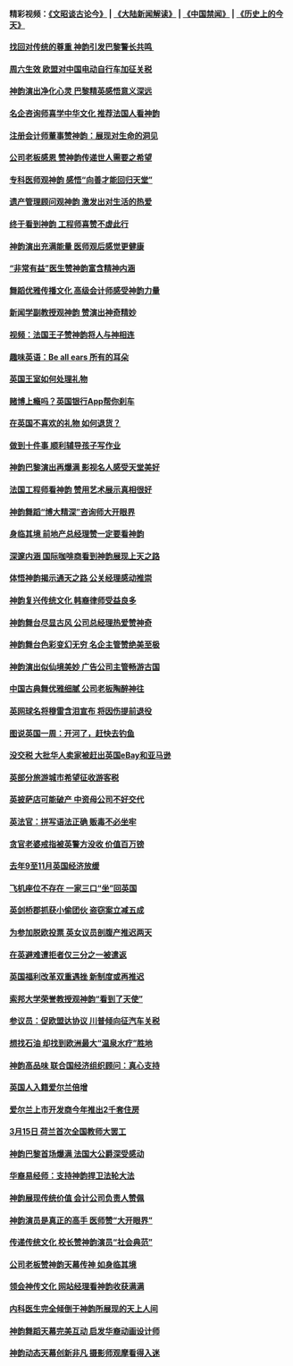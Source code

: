 #### 精彩视频：[《文昭谈古论今》](https://github.com/gfw-breaker/wenzhao/blob/master/README.md?t=01192130) | [《大陆新闻解读》](https://github.com/gfw-breaker/ntdtv-comedy/blob/master/README.md?t=01192130) | [《中国禁闻》](https://github.com/gfw-breaker/ntdtv-news/blob/master/README.md?t=01192130) | [《历史上的今天》](https://github.com/gfw-breaker/today-in-history/blob/master/README.md?t=01192130) 

#### [找回对传统的尊重 神韵引发巴黎警长共鸣 ](../pages/nsc974/n10987940.md?t=01192130) 

#### [周六生效 欧盟对中国电动自行车加征关税](../pages/nsc974/n10987637.md?t=01192130) 

#### [神韵演出净化心灵 巴黎精英感悟意义深远](../pages/nsc974/n10987067.md?t=01192130) 

#### [名企咨询师喜学中华文化 推荐法国人看神韵](../pages/nsc974/n10987002.md?t=01192130) 

#### [注册会计师董事赞神韵：展现对生命的洞见](../pages/nsc974/n10986927.md?t=01192130) 

#### [公司老板感恩 赞神韵传递世人需要之希望](../pages/nsc974/n10986858.md?t=01192130) 

#### [专科医师观神韵 感悟“向善才能回归天堂”](../pages/nsc974/n10986837.md?t=01192130) 

#### [遗产管理顾问观神韵 激发出对生活的热爱](../pages/nsc974/n10986911.md?t=01192130) 

#### [终于看到神韵 工程师喜赞不虚此行](../pages/nsc974/n10986830.md?t=01192130) 

#### [神韵演出充满能量 医师观后感觉更健康](../pages/nsc974/n10986822.md?t=01192130) 

#### [“非常有益”医生赞神韵富含精神内涵](../pages/nsc974/n10986718.md?t=01192130) 

#### [舞蹈优雅传播文化 高级会计师感受神韵力量](../pages/nsc974/n10986710.md?t=01192130) 

#### [新闻学副教授观神韵 赞演出神奇精妙](../pages/nsc974/n10986613.md?t=01192130) 

#### [视频：法国王子赞神韵将人与神相连](../pages/nsc974/n10986413.md?t=01192130) 

#### [趣味英语：Be all ears 所有的耳朵](../pages/nsc974/n10985161.md?t=01192130) 

#### [英国王室如何处理礼物](../pages/nsc974/n10985131.md?t=01192130) 

#### [赌博上瘾吗？英国银行App帮你刹车](../pages/nsc974/n10985121.md?t=01192130) 

#### [在英国不喜欢的礼物 如何退货？](../pages/nsc974/n10985110.md?t=01192130) 

#### [做到十件事 顺利辅导孩子写作业](../pages/nsc974/n10985075.md?t=01192130) 

#### [神韵巴黎演出再爆满 影视名人感受天堂美好](../pages/nsc974/n10984954.md?t=01192130) 

#### [法国工程师看神韵 赞用艺术展示真相很好](../pages/nsc974/n10984640.md?t=01192130) 

#### [神韵舞蹈“博大精深”咨询师大开眼界](../pages/nsc974/n10984677.md?t=01192130) 

#### [身临其境 前地产总经理赞一定要看神韵](../pages/nsc974/n10984484.md?t=01192130) 

#### [深邃内涵 国际咖啡商看到神韵展现上天之路](../pages/nsc974/n10984529.md?t=01192130) 

#### [体悟神韵揭示通天之路 公关经理感动推崇](../pages/nsc974/n10984420.md?t=01192130) 

#### [神韵复兴传统文化 韩裔律师受益良多](../pages/nsc974/n10984336.md?t=01192130) 

#### [神韵舞台尽显古风 公司总经理热爱赞神奇](../pages/nsc974/n10984129.md?t=01192130) 

#### [神韵舞台色彩变幻无穷 名企主管赞绝美至极](../pages/nsc974/n10984123.md?t=01192130) 

#### [神韵演出似仙境美妙 广告公司主管畅游古国](../pages/nsc974/n10983955.md?t=01192130) 

#### [中国古典舞优雅细腻 公司老板陶醉神往](../pages/nsc974/n10983863.md?t=01192130) 

#### [英网球名将穆雷含泪宣布 将因伤提前退役](../pages/nsc974/n10983038.md?t=01192130) 

#### [图说英国一周：开河了，赶快去钓鱼](../pages/nsc974/n10983196.md?t=01192130) 

#### [没交税 大批华人卖家被赶出英国eBay和亚马逊](../pages/nsc974/n10983108.md?t=01192130) 

#### [英部分旅游城市希望征收游客税](../pages/nsc974/n10983104.md?t=01192130) 

#### [英披萨店可能破产 中资母公司不好交代](../pages/nsc974/n10983069.md?t=01192130) 

#### [英法官：拼写语法正确 贩毒不必坐牢](../pages/nsc974/n10983060.md?t=01192130) 

#### [贪官老婆戒指被英警方没收 价值百万镑](../pages/nsc974/n10983052.md?t=01192130) 

#### [去年9至11月英国经济放缓](../pages/nsc974/n10983032.md?t=01192130) 

#### [飞机座位不存在  一家三口“坐”回英国](../pages/nsc974/n10983023.md?t=01192130) 

#### [英剑桥郡抓获小偷团伙 盗窃案立减五成](../pages/nsc974/n10983009.md?t=01192130) 

#### [为参加脱欧投票 英女议员剖腹产推迟两天](../pages/nsc974/n10983001.md?t=01192130) 

#### [在英避难遭拒者仅三分之一被遣返](../pages/nsc974/n10982984.md?t=01192130) 

#### [英国福利改革双重遇挫 新制度或再推迟](../pages/nsc974/n10982948.md?t=01192130) 

#### [索邦大学荣誉教授观神韵“看到了天使”](../pages/nsc974/n10982933.md?t=01192130) 

#### [参议员：促欧盟达协议 川普倾向征汽车关税](../pages/nsc974/n10982456.md?t=01192130) 

#### [想找石油 却找到欧洲最大“温泉水疗”胜地](../pages/nsc974/n10982219.md?t=01192130) 

#### [神韵高品味 联合国经济组织顾问：真心支持](../pages/nsc974/n10982478.md?t=01192130) 

#### [英国人入籍爱尔兰倍增](../pages/nsc974/n10982160.md?t=01192130) 

#### [爱尔兰上市开发商今年推出2千套住房](../pages/nsc974/n10982096.md?t=01192130) 

#### [3月15日 荷兰首次全国教师大罢工](../pages/nsc974/n10982052.md?t=01192130) 

#### [神韵巴黎首场爆满 法国大公爵深受感动](../pages/nsc974/n10981627.md?t=01192130) 

#### [华裔易经师：支持神韵捍卫法轮大法](../pages/nsc974/n10981691.md?t=01192130) 

#### [神韵展现传统价值 会计公司负责人赞佩](../pages/nsc974/n10981655.md?t=01192130) 

#### [神韵演员是真正的高手 医师赞“大开眼界”](../pages/nsc974/n10981377.md?t=01192130) 

#### [传递传统文化 校长赞神韵演员“社会典范”](../pages/nsc974/n10981113.md?t=01192130) 

#### [公司老板赞神韵天幕传神 如身临其境](../pages/nsc974/n10981256.md?t=01192130) 

#### [领会神传文化 网站经理看神韵收获满满](../pages/nsc974/n10981047.md?t=01192130) 

#### [内科医生完全倾倒于神韵所展现的天上人间](../pages/nsc974/n10981123.md?t=01192130) 

#### [神韵舞蹈天幕完美互动 启发华裔动画设计师](../pages/nsc974/n10980923.md?t=01192130) 

#### [神韵动态天幕创新非凡 摄影师观摩看得入迷](../pages/nsc974/n10980852.md?t=01192130) 


